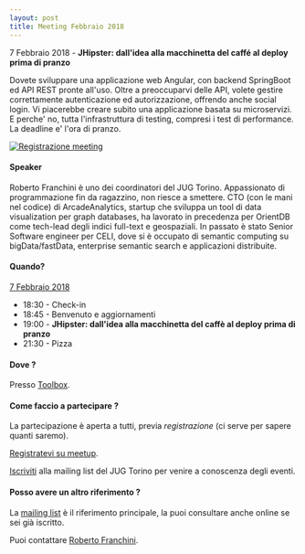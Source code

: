 ```yaml
---
layout: post
title: Meeting Febbraio 2018
---
```


7 Febbraio 2018 - **JHipster: dall'idea alla macchinetta del caffé al deploy prima di pranzo**

Dovete sviluppare una applicazione web Angular, con backend SpringBoot ed API REST pronte all'uso.
Oltre a preoccuparvi delle API, volete gestire correttamente autenticazione ed autorizzazione, offrendo anche social login.
Vi piacerebbe creare subito una applicazione basata su microservizi.
E perche' no, tutta l'infrastruttura di testing, compresi i test di performance.
La deadline e' l'ora di pranzo.

[![Registrazione meeting](https://i.ytimg.com/vi/rMrqSPEseD8/hqdefault.jpg)](https://www.youtube.com/watch?v=rMrqSPEseD8)

#### Speaker

Roberto Franchini è uno dei coordinatori del JUG Torino.
Appassionato di programmazione fin da ragazzino, non riesce a smettere.
CTO (con le mani nel codice) di ArcadeAnalytics, startup che sviluppa un tool di data visualization per graph databases, ha lavorato in precedenza per OrientDB come tech-lead degli indici full-text e geospaziali.
In passato è stato Senior Software engineer per CELI, dove si è occupato di semantic computing su bigData/fastData, enterprise semantic search e applicazioni distribuite.

#### Quando?

<u>7 Febbraio 2018</u>

* 18:30 - Check-in
* 18:45 - Benvenuto e aggiornamenti
* 19:00 - **JHipster: dall'idea alla macchinetta del caffè al deploy prima di pranzo**
* 21:30 - Pizza

#### Dove ?

Presso [Toolbox](/places/toolbox/).

#### Come faccio a partecipare ?

La partecipazione è aperta a tutti, previa *registrazione* (ci serve per sapere quanti saremo).

[Registratevi su meetup](https://www.meetup.com/JUGTorino/events/247266308/).

[Iscriviti](/subscribe/) alla mailing list del JUG Torino per venire a conoscenza degli eventi.

#### Posso avere un altro riferimento ?

La [mailing list](https://groups.yahoo.com/groups/it-torino-java-jug) è il riferimento principale,
la puoi consultare anche online se sei già iscritto.

Puoi contattare [Roberto Franchini](/people/robertofranchini/).

